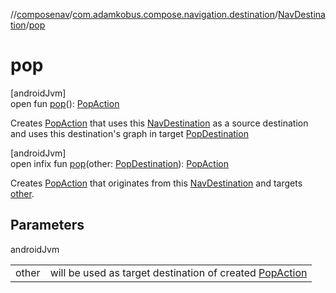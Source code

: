 //[composenav](../../../index.md)/[com.adamkobus.compose.navigation.destination](../index.md)/[NavDestination](index.md)/[pop](pop.md)

# pop

[androidJvm]\
open fun [pop](pop.md)(): [PopAction](../../com.adamkobus.compose.navigation.action/-pop-action/index.md)

Creates [PopAction](../../com.adamkobus.compose.navigation.action/-pop-action/index.md) that uses this [NavDestination](index.md) as a source destination and uses this destination's graph in target [PopDestination](../-pop-destination/index.md)

[androidJvm]\
open infix fun [pop](pop.md)(other: [PopDestination](../-pop-destination/index.md)): [PopAction](../../com.adamkobus.compose.navigation.action/-pop-action/index.md)

Creates [PopAction](../../com.adamkobus.compose.navigation.action/-pop-action/index.md) that originates from this [NavDestination](index.md) and targets [other](pop.md).

## Parameters

androidJvm

| | |
|---|---|
| other | will be used as target destination of created [PopAction](../../com.adamkobus.compose.navigation.action/-pop-action/index.md) |
